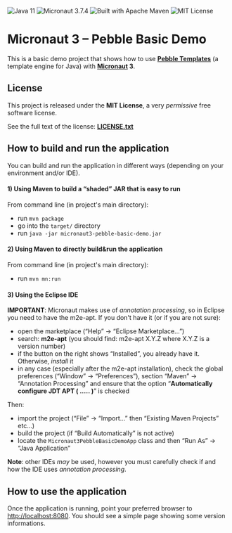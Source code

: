 <a name="">![Java 11](https://img.shields.io/badge/Java-11-cd853f "Java 11")</a>
<a name="">![Micronaut 3.7.4](https://img.shields.io/badge/Micronaut-3.7.4-6db33f "Micronaut 3.7.4")</a>
<a name="">![Built with Apache Maven](https://img.shields.io/badge/Built%20with-Apache%20Maven-f76504 "Built with Apache Maven")</a>
<a name="">![MIT License](https://img.shields.io/badge/License-MIT-1081c1 "MIT License")</a>

# Micronaut 3 &ndash; Pebble Basic Demo

This is a basic demo project that shows how to use **[Pebble Templates](https://pebbletemplates.io)** (a template engine for Java) with **[Micronaut](https://micronaut.io) 3**.

## License

This project is released under the **MIT License**, a very *permissive* free software license.

See the full text of the license: **[LICENSE.txt](LICENSE.txt)**

## How to build and run the application

You can build and run the application in different ways (depending on your environment and/or IDE).

#### 1) Using Maven to build a &ldquo;shaded&rdquo; JAR that is easy to run

From command line (in project's main directory):
* run `mvn package`
* go into the `target/` directory
* run `java -jar micronaut3-pebble-basic-demo.jar`

#### 2) Using Maven to directly build&run the application

From command line (in project's main directory):
* run `mvn mn:run`

#### 3) Using the Eclipse IDE

**IMPORTANT**: Micronaut makes use of *annotation processing*, so in Eclipse you need to have the m2e-apt. If you don't have it (or if you are not sure):

* open the marketplace (&ldquo;Help&rdquo; -> &ldquo;Eclipse Marketplace...&rdquo;)
* search: **m2e-apt** (you should find: m2e-apt X.Y.Z where X.Y.Z is a version number)
* if the button on the right shows &ldquo;Installed&rdquo;, you already have it. Otherwise, *install* it
* in any case (especially after the m2e-apt installation), check the global preferences (&ldquo;Window&rdquo; -> &ldquo;Preferences&rdquo;), section &ldquo;Maven&rdquo; -> &ldquo;Annotation Processing&rdquo; and ensure that the option &ldquo;**Automatically configure JDT APT ( ..... )**&rdquo; is checked

Then:

* import the project (&ldquo;File&rdquo; -> &ldquo;Import...&rdquo; then &ldquo;Existing Maven Projects&rdquo; etc...)
* build the project (if &ldquo;Build Automatically&rdquo; is not active)
* locate the `Micronaut3PebbleBasicDemoApp` class and then &ldquo;Run As&rdquo; -> &ldquo;Java Application&rdquo;

**Note**: other IDEs *may* be used, however you must carefully check if and how the IDE uses *annotation processing*.

## How to use the application

Once the application is running, point your preferred browser to [http://localhost:8080](http://localhost:8080). You should see a simple page showing some version informations.
